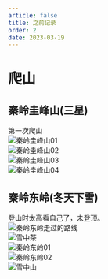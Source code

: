 ```yaml
---
article: false
title: 之前记录
order: 2
date: 2023-03-19
---
```


# 爬山
## 秦岭圭峰山(三星)
第一次爬山  
![秦岭圭峰山01](https://pcsdata.baidu.com/thumbnail/be1cbcf9ak7bf836c016137b7143c753?fid=2519193222-16051585-396261205188823&rt=pr&sign=FDTAER-yUdy3dSFZ0SVxtzShv1zcMqd-HMps%2Fw4EE4167gP4ED2FnO%2Fks8A%3D&expires=48h&chkv=0&chkbd=0&chkpc=&dp-logid=8723735774006344639&dp-callid=0&time=1679230800&bus_no=26&size=c1600_u1600&quality=100&vuk=-&ft=video)   
![秦岭圭峰山02](https://pcsdata.baidu.com/thumbnail/e44fcb3a1i8f5d874b221668cf7bee91?fid=2519193222-16051585-179351477123923&rt=pr&sign=FDTAER-yUdy3dSFZ0SVxtzShv1zcMqd-upyq58SOLyOzIJeXMMqBU%2BEc6XE%3D&expires=48h&chkv=0&chkbd=0&chkpc=&dp-logid=8723841616529890514&dp-callid=0&time=1679230800&bus_no=26&size=c1600_u1600&quality=100&vuk=-&ft=video)   
![秦岭圭峰山03](https://pcsdata.baidu.com/thumbnail/f3565772fr7e2bf30960d33ac8c55501?fid=2519193222-16051585-662830907032143&rt=pr&sign=FDTAER-yUdy3dSFZ0SVxtzShv1zcMqd-2rr%2Bp87XnzbUBtO3uqL%2BPaS%2BD4g%3D&expires=48h&chkv=0&chkbd=0&chkpc=&dp-logid=8723841616529890514&dp-callid=0&time=1679230800&bus_no=26&size=c1600_u1600&quality=100&vuk=-&ft=video)   
![秦岭圭峰山04](https://pcsdata.baidu.com/thumbnail/0a91143e9sf8a4eff74c39bdf84aa5cf?fid=2519193222-16051585-1102411362779158&rt=pr&sign=FDTAER-yUdy3dSFZ0SVxtzShv1zcMqd-1iomOfF5JuME1CjQULFqxdcdpB0%3D&expires=48h&chkv=0&chkbd=0&chkpc=&dp-logid=8723841616529890514&dp-callid=0&time=1679230800&bus_no=26&size=c1600_u1600&quality=100&vuk=-&ft=video)   

## 秦岭东岭(冬天下雪)
登山时太高看自己了，未登顶。  
![秦岭东岭走过的路线](https://pcsdata.baidu.com/thumbnail/fc2afcd71o3a4e879f3e28211e95ddd8?fid=2519193222-16051585-1010820422729539&rt=pr&sign=FDTAER-yUdy3dSFZ0SVxtzShv1zcMqd-GxNK3H7zuylV4njPabSJqe7KAT0%3D&expires=48h&chkv=0&chkbd=0&chkpc=&dp-logid=8723841616529890514&dp-callid=0&time=1679230800&bus_no=26&size=c1600_u1600&quality=100&vuk=-&ft=video)  
![雪中茶](https://pcsdata.baidu.com/thumbnail/f95bcac9eve5d94fea0295d921fac760?fid=2519193222-16051585-537469084438083&rt=pr&sign=FDTAER-yUdy3dSFZ0SVxtzShv1zcMqd-Q3sdrPJT7ShffwaIq2LJMn5D7XM%3D&expires=48h&chkv=0&chkbd=0&chkpc=&dp-logid=8723841616529890514&dp-callid=0&time=1679230800&bus_no=26&size=c1600_u1600&quality=100&vuk=-&ft=video)  
![秦岭东岭01](https://pcsdata.baidu.com/thumbnail/394d93009j8d5c50e465b3230aa8b9e9?fid=2519193222-16051585-761908930027393&rt=pr&sign=FDTAER-yUdy3dSFZ0SVxtzShv1zcMqd-DR3L5R9apRbpQr%2BA3%2BlsGoQ9YOk%3D&expires=48h&chkv=0&chkbd=0&chkpc=&dp-logid=8723841616529890514&dp-callid=0&time=1679230800&bus_no=26&size=c1600_u1600&quality=100&vuk=-&ft=video)  
![秦岭东岭02](https://pcsdata.baidu.com/thumbnail/39da671d0k11b8235857bac4a537448e?fid=2519193222-16051585-559091333563693&rt=pr&sign=FDTAER-yUdy3dSFZ0SVxtzShv1zcMqd-BP3aH1h82SQznEAMjqe3XbxTneI%3D&expires=48h&chkv=0&chkbd=0&chkpc=&dp-logid=8723841616529890514&dp-callid=0&time=1679230800&bus_no=26&size=c1600_u1600&quality=100&vuk=-&ft=video)  
![雪中山](https://pcsdata.baidu.com/thumbnail/ea561cac2g10fb8ce459f375ca87f648?fid=2519193222-16051585-172156831134222&rt=pr&sign=FDTAER-yUdy3dSFZ0SVxtzShv1zcMqd-npBGeW%2BcE0rA7lbDQaWxvwRSrw8%3D&expires=48h&chkv=0&chkbd=0&chkpc=&dp-logid=8723841616529890514&dp-callid=0&time=1679230800&bus_no=26&size=c1600_u1600&quality=100&vuk=-&ft=video)    

